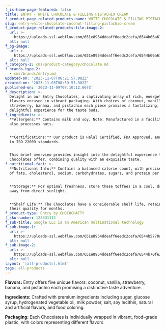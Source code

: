 ```yaml
---
f_is-home-page-featured: false
title: ENTRY - WHITE CHOCOLATE & FILLING PISTACHIO CREAM
f_product-page-related-products-name: WHITE CHOCOLATE & FILLING PISTACHIO CREAM
slug: entry-white-chocolate-coconut-filling-pistachio-cream
f_product-page-related-products-tile-image-2:
  url: >-
    https://uploads-ssl.webflow.com/651e8954ddeaff6eedc2cefa/6544b66a61a3bbf0ba54f3ed_pistachio.png
  alt: null
f_bg-image:
  url: >-
    https://uploads-ssl.webflow.com/651e8954ddeaff6eedc2cefa/6544b66a61a3bbf0ba54f3ed_pistachio.png
  alt: null
f_category-2: cms/product-category/chocolate.md
f_brands-type-2:
  - cms/brands/entry.md
updated-on: '2023-11-07T06:21:57.992Z'
created-on: '2023-11-03T08:59:53.382Z'
published-on: '2023-11-09T07:10:12.667Z'
f_description: >-
  Delight in our Entry Chocolates, a captivating array of rich, energetic
  flavors encased in vibrant packaging. With choices of coconut, vanilla,
  strawberry, banana, and pistachio each piece promises a tantalizing,
  delightful experience for the taste buds.
f_ingredients: >-
  **Allergens:** Contains milk and soy. Note: Manufactured in a facility that
  also processes nuts.


  ‍**Certifications:** Our product is Halal Certified, FDA Approved, and adheres
  to ISO 22000 standards.


  This brief overview provides insight into the delightful experience that these
  Chocolates offer, combining quality with an exquisite taste.
f_nutritional-fact: >-
  **Nutritional Info:** Contains a balanced calorie count, with precise amounts
  of fats, cholesterol, sodium, carbohydrates, sugars, and protein per serving.


  ‍**Storage:** For optimal freshness, store these toffees in a cool, dry place,
  away from direct sunlight.


  ‍**Shelf Life:** The Chocolates have a considerable shelf life, retaining
  their quality for months.
f_product-type: Entry by CHOCOCHATTY
f_sku-number: 123331112
f_sub-title: Google LLC is an American multinational technology
f_sub-image-1:
  url: >-
    https://uploads-ssl.webflow.com/651e8954ddeaff6eedc2cefa/6544b5770a17f9b73c597063_banana.png
  alt: null
f_sub-image-2:
  url: >-
    https://uploads-ssl.webflow.com/651e8954ddeaff6eedc2cefa/6544b70fe34d39f0d2171080_strawberry.png
  alt: null
layout: '[all-products].html'
tags: all-products
---
```


**Flavors:** Entry offers five unique flavors: coconut, vanilla, strawberry, banana, and pistachio each promising a distinctive taste adventure.

‍**Ingredients:** Crafted with premium ingredients including sugar, glucose syrup, hydrogenated vegetable oil, milk powder, salt, soy lecithin, natural and artificial flavors, and food coloring.

‍**Packaging:** Each Chocolates is individually wrapped in vibrant, food-grade plastic, with colors representing different flavors.
